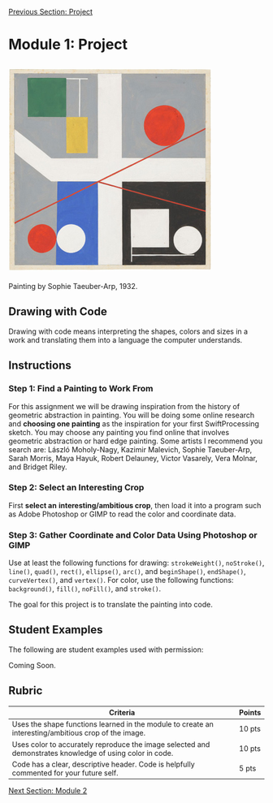 [Previous Section: Project](2_EXERCISE.md)

# Module 1: Project

## <img src="images/SophieTaeuberArp_1932.jpg" alt="SophieTaeuberArp_1932" />

Painting by Sophie Taeuber-Arp, 1932.

## Drawing with Code

Drawing with code means interpreting the  shapes, colors and sizes in a work and translating them into a language  the computer understands.

## Instructions

### Step 1: Find a Painting to Work From

For this assignment we will be drawing inspiration from the history of geometric abstraction in painting. You will be doing some online research and **choosing one painting** as the inspiration for your first SwiftProcessing sketch. You may choose any painting you find online that involves geometric abstraction or hard edge painting. Some artists I recommend you search are: László Moholy-Nagy, Kazimir Malevich, Sophie Taeuber-Arp, Sarah Morris, Maya Hayuk, Robert Delauney, Victor Vasarely, Vera Molnar, and Bridget Riley.

### Step 2: Select an Interesting Crop

First **select an** **interesting/ambitious crop**, then load it into a program such as Adobe Photoshop or GIMP to read the color and coordinate data.

### Step 3: Gather Coordinate and Color Data Using Photoshop or GIMP

Use at least the following functions for drawing: `strokeWeight()`, `noStroke()`, `line()`, `quad()`, `rect()`, `ellipse()`, `arc()`, and `beginShape()`,  `endShape()`, `curveVertex()`, and `vertex()`. For color, use the following functions: `background()`, `fill()`, `noFill()`,  and `stroke()`.

The goal for this project is to translate the painting into code.

## Student Examples

The following are student examples used with permission:

Coming Soon.

## Rubric

| Criteria                                                     | Points |
| ------------------------------------------------------------ | ------ |
| Uses the shape functions learned in the module to create an interesting/ambitious crop of the image. | 10 pts |
| Uses color to accurately reproduce the image selected and demonstrates knowledge of using color in code. | 10 pts |
| Code has a clear, descriptive header. Code is helpfully commented for your future self. | 5 pts  |

[Next Section: Module 2](../2_ColorLoopsAnimation/README.md)

